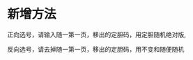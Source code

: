 # 新增方法


正向选号，请输入随一第一页，移出的定胆码，用定胆随机绝对版,

反向选号，请去掉随一第一页，移出的定胆码，用不变和随便随机






























































































